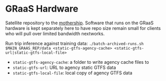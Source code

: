 
GRaaS Hardware
===============
Satellite repository to the [mothership](https://github.com/cal-itp/graas.git). Software that runs on the GRaaS hardware is kept separately here to have repo size remain small for clients who will pull over limited bandwidth nextworks.

Run trip inference against training data: `./batch-archived-runs.sh $MAIN_GRAAS_REP/data <static-gtfs-agency-cache> <static-gtfs-url|static-gtfs-local-file>`
- `static-gtfs-agency-cache`: a folder to write agency cache files to
- `static-gtfs-url`: URL to agency static GTFS data
- `static-gtfs-local-file`: local copy of agency GTFS data
